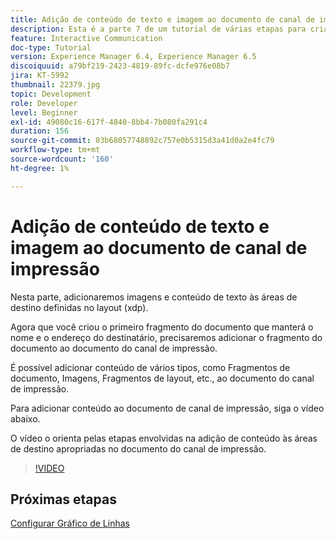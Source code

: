 ```yaml
---
title: Adição de conteúdo de texto e imagem ao documento de canal de impressão
description: Esta é a parte 7 de um tutorial de várias etapas para criar seu primeiro documento de comunicações interativas. Nesta parte, adicionaremos imagens e conteúdo de texto às áreas de destino definidas no layout (xdp).
feature: Interactive Communication
doc-type: Tutorial
version: Experience Manager 6.4, Experience Manager 6.5
discoiquuid: a79bf219-2423-4819-89fc-dcfe976e08b7
jira: KT-5992
thumbnail: 22379.jpg
topic: Development
role: Developer
level: Beginner
exl-id: 49080c16-617f-4840-8bb4-7b080fa291c4
duration: 156
source-git-commit: 03b68057748892c757e0b5315d3a41d0a2e4fc79
workflow-type: tm+mt
source-wordcount: '160'
ht-degree: 1%

---
```


# Adição de conteúdo de texto e imagem ao documento de canal de impressão

Nesta parte, adicionaremos imagens e conteúdo de texto às áreas de destino definidas no layout (xdp).

Agora que você criou o primeiro fragmento do documento que manterá o nome e o endereço do destinatário, precisaremos adicionar o fragmento do documento ao documento do canal de impressão.

É possível adicionar conteúdo de vários tipos, como Fragmentos de documento, Imagens, Fragmentos de layout, etc., ao documento do canal de impressão.

Para adicionar conteúdo ao documento de canal de impressão, siga o vídeo abaixo.

O vídeo o orienta pelas etapas envolvidas na adição de conteúdo às áreas de destino apropriadas no documento do canal de impressão.

>[!VIDEO](https://video.tv.adobe.com/v/22379?quality=12&learn=on)

## Próximas etapas

[Configurar Gráfico de Linhas](./configuring-line-chart.md)
